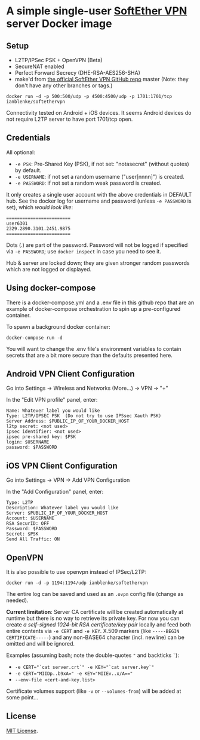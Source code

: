 # A simple single-user [SoftEther VPN][1] server Docker image #

## Setup ##
 - L2TP/IPSec PSK + OpenVPN (Beta)
 - SecureNAT enabled
 - Perfect Forward Secrecy (DHE-RSA-AES256-SHA)
 - make'd from [the official SoftEther VPN GitHub repo][2] master (Note: they don't have any other branches or tags.)

`docker run -d -p 500:500/udp -p 4500:4500/udp -p 1701:1701/tcp ianblenke/softethervpn`

Connectivity tested on Android + iOS devices. It seems Android devices do not require L2TP server to have port 1701/tcp open.

## Credentials ##

All optional:

- `-e PSK`: Pre-Shared Key (PSK), if not set: "notasecret" (without quotes) by default.
- `-e USERNAME`: if not set a random username ("user[nnnn]") is created.
- `-e PASSWORD`: if not set a random weak password is created.

It only creates a single user account with the above credentials in DEFAULT hub.
See the docker log for username and password (unless `-e PASSWORD` is set), which *would look like*:

    ========================
    user6301
    2329.2890.3101.2451.9875
    ========================
Dots (.) are part of the password. Password will not be logged if specified via `-e PASSWORD`; use `docker inspect` in case you need to see it.

Hub & server are locked down; they are given stronger random passwords which are not logged or displayed.

## Using docker-compose ##

There is a docker-compose.yml and a .env file in this github repo that are an example of docker-compose orchestration to spin up a pre-configured container.

To spawn a background docker container:

    docker-compose run -d

You will want to change the .env file's environment variables to contain secrets that are a bit more secure than the defaults presented here.

## Android VPN Client Configuration ##

Go into Settings -> Wireless and Networks (More...) -> VPN -> "+"

In the "Edit VPN profile" panel, enter:

    Name: Whatever label you would like
    Type: L2TP/IPSEC PSK  (Do not try to use IPSsec Xauth PSK)
    Server Address: $PUBLIC_IP_OF_YOUR_DOCKER_HOST
    l2tp secret: <not used>
    ipsec identifier: <not used>
    ipsec pre-shared key: $PSK
    login: $USERNAME
    password: $PASSWORD

## iOS VPN Client Configuration ##

Go into Settings -> VPN -> Add VPN Configuration

In the "Add Configuration" panel, enter:

    Type: L2TP
    Description: Whatever label you would like
    Server: $PUBLIC_IP_OF_YOUR_DOCKER_HOST
    Account: $USERNAME
    RSA SecurID: OFF
    Password: $PASSWORD
    Secret: $PSK
    Send All Traffic: ON

## OpenVPN ##

It is also possible to use openvpn instead of IPSec/L2TP:

`docker run -d -p 1194:1194/udp ianblenke/softethervpn`

The entire log can be saved and used as an `.ovpn` config file (change as needed).

**Current limitation**: Server CA certificate will be created automatically at runtime but there is no way to retrieve its private key. For now you can create _a self-signed 1024-bit RSA certificate/key pair_ locally and feed both entire contents via `-e CERT` and `-e KEY`. X.509 markers (like `-----BEGIN CERTIFICATE-----`) and any non-BASE64 character (incl. newline) can be omitted and will be ignored.

Examples (assuming bash; note the double-quotes `"` and backticks `` ` ``):

* ``-e CERT="`cat server.crt`" -e KEY="`cat server.key`"``
* `-e CERT="MIIDp..b9xA=" -e KEY="MIIEv..x/A=="`
* `--env-file <cert-and-key.list>`

Certificate volumes support (like `-v` or `--volumes-from`) will be added at some point...

## License ##

[MIT License][3].

  [1]: https://www.softether.org/
  [2]: https://github.com/SoftEtherVPN/SoftEtherVPN
  [3]: https://opensource.org/licenses/MIT
